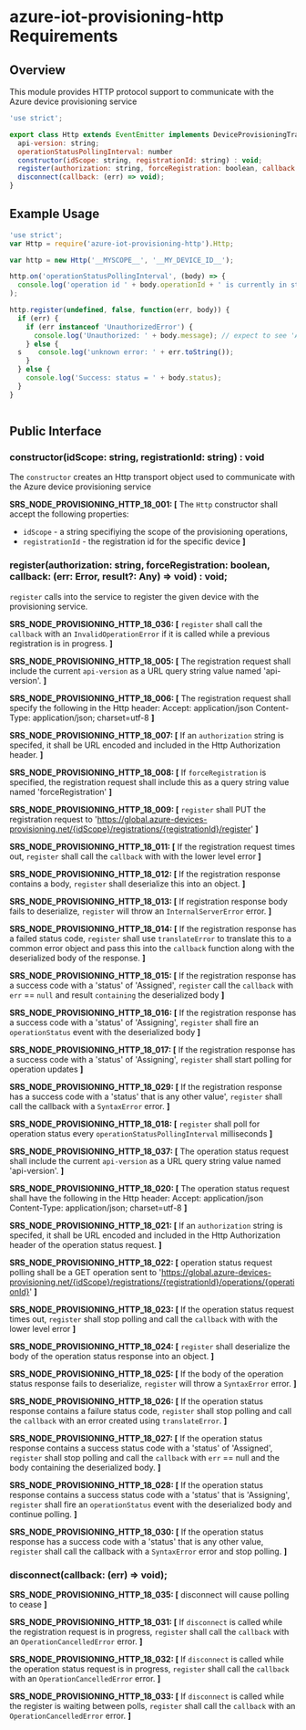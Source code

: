 # azure-iot-provisioning-http Requirements

## Overview
This module provides HTTP protocol support to communicate with the Azure device provisioning service

```js
'use strict';

export class Http extends EventEmitter implements DeviceProvisioningTransport {
  api-version: string;
  operationStatusPollingInterval: number
  constructor(idScope: string, registrationId: string) : void;
  register(authorization: string, forceRegistration: boolean, callback: (err: Error, result?: Any) => void) : void;
  disconnect(callback: (err) => void);
}
```

## Example Usage
```js
'use strict';
var Http = require('azure-iot-provisioning-http').Http;

var http = new Http('__MYSCOPE__', '__MY_DEVICE_ID__');

http.on('operationStatusPollingInterval', (body) => {
  console.log('operation id ' + body.operationId + ' is currently in state ' + body.state);
);

http.register(undefined, false, function(err, body)) {
  if (err) {
    if (err instanceof 'UnauthorizedError') {
      console.log('Unauthorized: ' + body.message); // expect to see 'Authorization required, resend request using supplied key'
    } else {
  s    console.log('unknown error: ' + err.toString());
    }
  } else {
    console.log('Success: status = ' + body.status);
  }
}



```

## Public Interface

### constructor(idScope: string, registrationId: string) : void
The `constructor` creates an Http transport object used to communicate with the Azure device provisioning service

**SRS_NODE_PROVISIONING_HTTP_18_001: [** The `Http` constructor shall accept the following properties:
- `idScope` - a string specifiying the scope of the provisioning operations,
- `registrationId` - the registration id for the specific device **]**


### register(authorization: string, forceRegistration: boolean, callback: (err: Error, result?: Any) => void) : void;
`register` calls into the service to register the given device with the provisioning service.

**SRS_NODE_PROVISIONING_HTTP_18_036: [** `register` shall call the `callback` with an `InvalidOperationError` if it is called while a previous registration is in progress. **]**


**SRS_NODE_PROVISIONING_HTTP_18_005: [** The registration request shall include the current `api-version` as a URL query string value named 'api-version'. **]**

**SRS_NODE_PROVISIONING_HTTP_18_006: [** The registration request shall specify the following in the Http header:
  Accept: application/json
  Content-Type: application/json; charset=utf-8 **]**

**SRS_NODE_PROVISIONING_HTTP_18_007: [** If an `authorization` string is specifed, it shall be URL encoded and included in the Http Authorization header. **]**

**SRS_NODE_PROVISIONING_HTTP_18_008: [** If `forceRegistration` is specified, the registration request shall include this as a query string value named 'forceRegistration' **]**

**SRS_NODE_PROVISIONING_HTTP_18_009: [** `register` shall PUT the registration request to 'https://global.azure-devices-provisioning.net/{idScope}/registrations/{registrationId}/register' **]**

**SRS_NODE_PROVISIONING_HTTP_18_011: [** If the registration request times out, `register` shall call the `callback` with with the lower level error **]**

**SRS_NODE_PROVISIONING_HTTP_18_012: [** If the registration response contains a body, `register` shall deserialize this into an object. **]**

**SRS_NODE_PROVISIONING_HTTP_18_013: [** If registration response body fails to deserialize, `register` will throw an `InternalServerError` error. **]**

**SRS_NODE_PROVISIONING_HTTP_18_014: [** If the registration response has a failed status code, `register` shall use `translateError` to translate this to a common error object and pass this into the `callback` function along with the deserialized body of the response. **]**

**SRS_NODE_PROVISIONING_HTTP_18_015: [** If the registration response has a success code with a 'status' of 'Assigned', `register` call the `callback` with `err` == `null` and result `containing` the deserialized body **]**

**SRS_NODE_PROVISIONING_HTTP_18_016: [** If the registration response has a success code with a 'status' of 'Assigning', `register` shall fire an `operationStatus` event with the deserialized body **]**

**SRS_NODE_PROVISIONING_HTTP_18_017: [** If the registration response has a success code with a 'status' of 'Assigning', `register` shall start polling for operation updates **]**

**SRS_NODE_PROVISIONING_HTTP_18_029: [** If the registration response has a success code with a 'status' that is any other value', `register` shall call the callback with a `SyntaxError` error. **]**

**SRS_NODE_PROVISIONING_HTTP_18_018: [** `register` shall poll for operation status every `operationStatusPollingInterval` milliseconds **]**

**SRS_NODE_PROVISIONING_HTTP_18_037: [** The operation status request shall include the current `api-version` as a URL query string value named 'api-version'. **]**

**SRS_NODE_PROVISIONING_HTTP_18_020: [** The operation status request shall have the following in the Http header:
  Accept: application/json
  Content-Type: application/json; charset=utf-8 **]**

**SRS_NODE_PROVISIONING_HTTP_18_021: [** If an `authorization` string is specifed, it shall be URL encoded and included in the Http Authorization header of the operation status request. **]**

**SRS_NODE_PROVISIONING_HTTP_18_022: [** operation status request polling shall be a GET operation sent to 'https://global.azure-devices-provisioning.net/{idScope}/registrations/{registrationId}/operations/{operationId}' **]**

**SRS_NODE_PROVISIONING_HTTP_18_023: [** If the operation status request times out, `register` shall stop polling and call the `callback` with with the lower level error **]**

**SRS_NODE_PROVISIONING_HTTP_18_024: [** `register` shall deserialize the body of the operation status response into an object. **]**

**SRS_NODE_PROVISIONING_HTTP_18_025: [** If the body of the operation status response fails to deserialize, `register` will throw a `SyntaxError` error. **]**

**SRS_NODE_PROVISIONING_HTTP_18_026: [** If the operation status response contains a failure status code, `register` shall stop polling and call the `callback` with an error created using `translateError`. **]**

**SRS_NODE_PROVISIONING_HTTP_18_027: [** If the operation status response contains a success status code with a 'status' of 'Assigned', `register` shall stop polling and call the `callback` with `err` == null and the body containing the deserialized body. **]**

**SRS_NODE_PROVISIONING_HTTP_18_028: [** If the operation status response contains a success status code with a 'status' that is 'Assigning', `register` shall fire an `operationStatus` event with the deserialized body and continue polling. **]**

**SRS_NODE_PROVISIONING_HTTP_18_030: [** If the operation status response has a success code with a 'status' that is any other value, `register` shall call the callback with a `SyntaxError` error and stop polling. **]**


### disconnect(callback: (err) => void);

**SRS_NODE_PROVISIONING_HTTP_18_035: [** disconnect will cause polling to cease **]**

**SRS_NODE_PROVISIONING_HTTP_18_031: [** If `disconnect` is called while the registration request is in progress, `register` shall call the `callback` with an `OperationCancelledError` error. **]**

**SRS_NODE_PROVISIONING_HTTP_18_032: [** If `disconnect` is called while the operation status request is in progress, `register` shall call the `callback` with an `OperationCancelledError` error. **]**

**SRS_NODE_PROVISIONING_HTTP_18_033: [** If `disconnect` is called while the register is waiting between polls, `register` shall call the `callback` with an `OperationCancelledError` error. **]**

